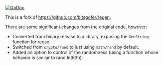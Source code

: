 [![GoDoc](https://godoc.org/github.com/bitsgofer/regen?status.svg)](https://godoc.org/github.com/bitsgofer/regen)

This is a fork of <https://github.com/bitsgofer/regen>.

There are some significant changes from the original code, however:

- Converted from binary release to a library, exposing the `GenString` function for reuse.
- Switched from `crypto/rand` to just using `math/rand` by default.
- Added an option to control of the randomness (using a function whose behavior is similar to rand.Int63n).
